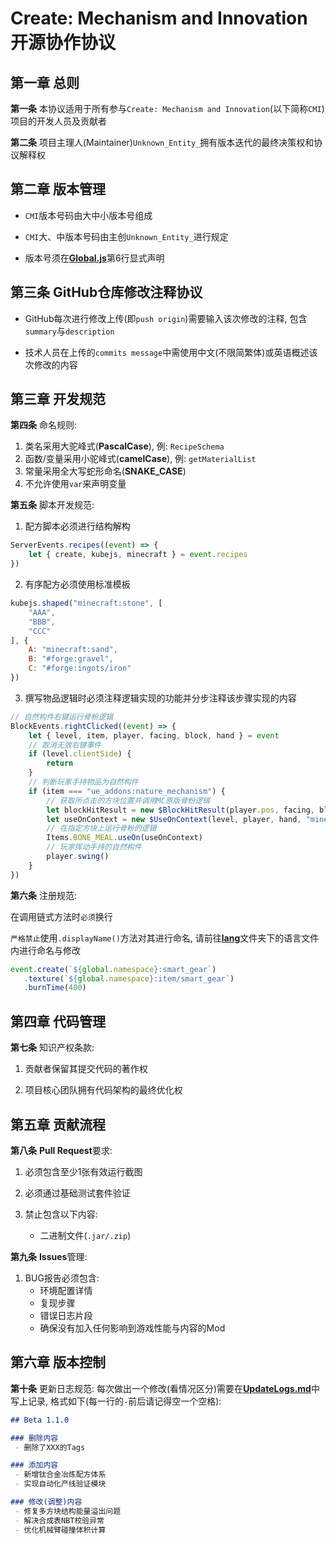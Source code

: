 # Create: Mechanism and Innovation 开源协作协议

## 第一章 总则

**第一条** 本协议适用于所有参与`Create: Mechanism and Innovation`(以下简称`CMI`)项目的开发人员及贡献者

**第二条** 项目主理人(Maintainer)`Unknown_Entity_`拥有版本迭代的最终决策权和协议解释权

## 第二章 版本管理

 - `CMI`版本号码由大中小版本号组成

 - `CMI`大、中版本号码由主创`Unknown_Entity_`进行规定

 - 版本号须在[**Global.js**](kubejs/startup_scripts/Global.js)第6行显式声明

## **第三条** GitHub仓库修改注释协议

 - GitHub每次进行修改上传(即`push origin`)需要输入该次修改的注释, 包含`summary`与`description`

 - 技术人员在上传的`commits message`中需使用中文(不限简繁体)或英语概述该次修改的内容

## 第三章 开发规范

**第四条** 命名规则:
1. 类名采用大驼峰式(**PascalCase**), 例: `RecipeSchema`
2. 函数/变量采用小驼峰式(**camelCase**), 例: `getMaterialList`
3. 常量采用全大写蛇形命名(**SNAKE_CASE**)
4. 不允许使用`var`来声明变量

**第五条** 脚本开发规范:
1. 配方脚本必须进行结构解构

```js
ServerEvents.recipes((event) => {
    let { create, kubejs, minecraft } = event.recipes
})
```

2. 有序配方必须使用标准模板

```js
kubejs.shaped("minecraft:stone", [
	"AAA",
	"BBB",
	"CCC"
], {
	A: "minecraft:sand",
	B: "#forge:gravel",
	C: "#forge:ingots/iron"
})
```

3. 撰写物品逻辑时必须注释逻辑实现的功能并分步注释该步骤实现的内容

```js
// 自然构件右键运行骨粉逻辑
BlockEvents.rightClicked((event) => {
    let { level, item, player, facing, block, hand } = event
    // 取消无效右键事件
    if (level.clientSide) {
        return
    }
    // 判断玩家手持物品为自然构件
    if (item === "ue_addons:nature_mechanism") {
        // 获取所点击的方块位置并调用MC原版骨粉逻辑
        let blockHitResult = new $BlockHitResult(player.pos, facing, block.pos, false)
        let useOnContext = new $UseOnContext(level, player, hand, "minecraft:bone_meal", blockHitResult)
        // 在指定方块上运行骨粉的逻辑
        Items.BONE_MEAL.useOn(useOnContext)
        // 玩家挥动手持的自然构件
        player.swing()
    }
})
```

**第六条** 注册规范:

在调用链式方法时`必须`换行

`严格禁止`使用`.displayName()`方法对其进行命名, 请前往[**lang**](kubejs/client_scripts/lang)文件夹下的语言文件内进行命名与修改

```js
event.create(`${global.namespace}:smart_gear`)
   .texture(`${global.namespace}:item/smart_gear`)
   .burnTime(400)
```

## 第四章 代码管理

**第七条** 知识产权条款:

1. 贡献者保留其提交代码的著作权

2. 项目核心团队拥有代码架构的最终优化权

## 第五章 贡献流程

**第八条** **Pull Request**要求:

1. 必须包含至少1张有效运行截图

2. 必须通过基础测试套件验证

3. 禁止包含以下内容:
   - 二进制文件(`.jar/.zip`)

**第九条** **Issues**管理:

1. BUG报告必须包含:
   - 环境配置详情
   - 复现步骤
   - 错误日志片段
   - 确保没有加入任何影响到游戏性能与内容的Mod

## 第六章 版本控制

**第十条** 更新日志规范:
每次做出一个修改(看情况区分)需要在[**UpdateLogs.md**](UpdateLogs.md)中写上记录, 格式如下(每一行的`-`前后请记得空一个空格):

```markdown
## Beta 1.1.0

### 删除内容
 - 删除了XXX的Tags

### 添加内容
 - 新增钛合金冶炼配方体系
 - 实现自动化产线验证模块

### 修改(调整)内容
 - 修复多方块结构能量溢出问题
 - 解决合成表NBT校验异常
 - 优化机械臂碰撞体积计算
```